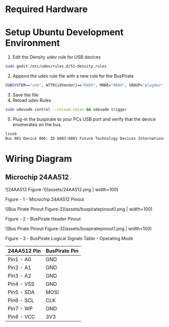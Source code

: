 # Required Hardware

# Setup Ubuntu Development Environment
1. Edit the Density udev rule for USB devices
```bash
sudo gedit /etc/udev/rules.d/51-density.rules
```
2. Append the udev rule file with a new rule for the BusPirate
```bash
SUBSYSTEM=="usb", ATTR{idVendor}=="0403", MODE="0664", GROUP="plugdev"
```

3. Save the file
4. Reload udev Rules
```bash
sudo udevadm control --reload-rules && udevadm trigger
```

5. Plug-in the buspirate to your PCs USB port and verify that the device enumerates on the bus.
```bash
lsusb
Bus 001 Device 006: ID 0403:6001 Future Technology Devices International, Ltd FT232 USB-Serial (UART) IC
```

# Wiring Diagram

## Microchip 24AA512

![24AA512 Figure-1](assets/24AA512.png | width=100)

Figure - 1 - Microchip 24AA512 Pinout

![Bus Pirate Pinout Figure-2](assets/buspiratepinout0.png | width=100)

Figure - 2 - BusPirate Header Pinout

![Bus Pirate Pinout Figure-3](assets/buspiratepinout1.png | width=100)

Figure - 3 - BusPirate Logical Signals Table - Operating Mode


| 24AA512 Pin   | BusPirate Pin |
| ------------- | --------------|
| Pin1 - A0     | GND           |
| Pin2 - A1     | GND           |
| Pin3 - A2     | GND           |
| Pin4 - VSS    | GND           |
| Pin5 - SDA    | MOSI          |
| Pin6 - SCL    | CLK           |
| Pin7 - WP     | GND           |
| Pin8 - VCC    | 3V3           |


